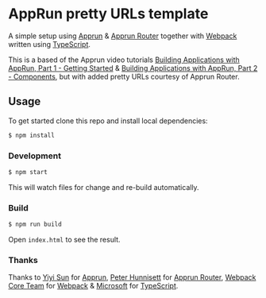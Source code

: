 # AppRun pretty URLs template

A simple setup using [Apprun](https://github.com/yysun/apprun) & [Apprun Router](https://github.com/phBalance/apprun-router) together with [Webpack](https://webpack.js.org) written using [TypeScript](https://www.typescriptlang.org/).

This is a based of the Apprun video tutorials [Building Applications with AppRun, Part 1 - Getting Started](https://www.youtube.com/watch?v=RuRmXEN2-xI) & [Building Applications with AppRun, Part 2 - Components](https://www.youtube.com/watch?v=qkP6HvZmhtY), but with added pretty URLs courtesy of Apprun Router.


## Usage

To get started clone this repo and install local dependencies:

``` bash
$ npm install
```

### Development

``` bash
$ npm start
```

This will watch files for change and re-build automatically.

### Build

``` bash
$ npm run build
```

Open `index.html` to see the result.


### Thanks

Thanks to [Yiyi Sun](https://github.com/yysun) for [Apprun](http://apprun.js.org), [Peter Hunnisett](https://github.com/phBalance) for [Apprun Router](https://github.com/phBalance/apprun-router), [Webpack Core Team](https://github.com/webpack/webpack#core-teamm) for [Webpack](https://webpack.js.org) & [Microsoft](https://opensource.microsoft.com) for [TypeScript](https://www.typescriptlang.org).
